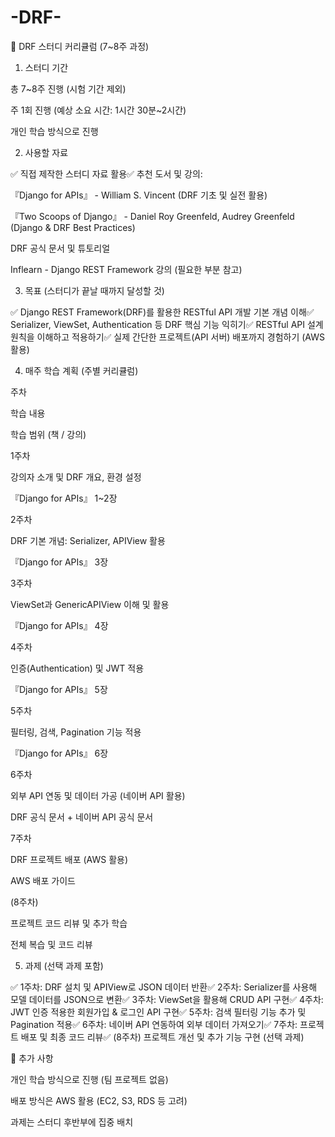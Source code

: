 # -DRF-
📌 DRF 스터디 커리큘럼 (7~8주 과정)

1. 스터디 기간

총 7~8주 진행 (시험 기간 제외)

주 1회 진행 (예상 소요 시간: 1시간 30분~2시간)

개인 학습 방식으로 진행

2. 사용할 자료

✅ 직접 제작한 스터디 자료 활용✅ 추천 도서 및 강의:

『Django for APIs』 - William S. Vincent (DRF 기초 및 실전 활용)

『Two Scoops of Django』 - Daniel Roy Greenfeld, Audrey Greenfeld (Django & DRF Best Practices)

DRF 공식 문서 및 튜토리얼

Inflearn - Django REST Framework 강의 (필요한 부분 참고)

3. 목표 (스터디가 끝날 때까지 달성할 것)

✅ Django REST Framework(DRF)를 활용한 RESTful API 개발 기본 개념 이해✅ Serializer, ViewSet, Authentication 등 DRF 핵심 기능 익히기✅ RESTful API 설계 원칙을 이해하고 적용하기✅ 실제 간단한 프로젝트(API 서버) 배포까지 경험하기 (AWS 활용)

4. 매주 학습 계획 (주별 커리큘럼)

주차

학습 내용

학습 범위 (책 / 강의)

1주차

강의자 소개 및 DRF 개요, 환경 설정

『Django for APIs』 1~2장

2주차

DRF 기본 개념: Serializer, APIView 활용

『Django for APIs』 3장

3주차

ViewSet과 GenericAPIView 이해 및 활용

『Django for APIs』 4장

4주차

인증(Authentication) 및 JWT 적용

『Django for APIs』 5장

5주차

필터링, 검색, Pagination 기능 적용

『Django for APIs』 6장

6주차

외부 API 연동 및 데이터 가공 (네이버 API 활용)

DRF 공식 문서 + 네이버 API 공식 문서

7주차

DRF 프로젝트 배포 (AWS 활용)

AWS 배포 가이드

(8주차)

프로젝트 코드 리뷰 및 추가 학습

전체 복습 및 코드 리뷰

5. 과제 (선택 과제 포함)

✅ 1주차: DRF 설치 및 APIView로 JSON 데이터 반환✅ 2주차: Serializer를 사용해 모델 데이터를 JSON으로 변환✅ 3주차: ViewSet을 활용해 CRUD API 구현✅ 4주차: JWT 인증 적용한 회원가입 & 로그인 API 구현✅ 5주차: 검색 필터링 기능 추가 및 Pagination 적용✅ 6주차: 네이버 API 연동하여 외부 데이터 가져오기✅ 7주차: 프로젝트 배포 및 최종 코드 리뷰✅ (8주차) 프로젝트 개선 및 추가 기능 구현 (선택 과제)

📌 추가 사항

개인 학습 방식으로 진행 (팀 프로젝트 없음)

배포 방식은 AWS 활용 (EC2, S3, RDS 등 고려)

과제는 스터디 후반부에 집중 배치

